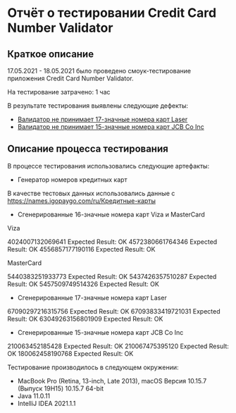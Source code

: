 # Отчёт о тестировании Credit Card Number Validator

## Краткое описание

17.05.2021 - 18.05.2021 было проведено смоук-тестирование приложения Credit Card Number Validator.

На тестирование затрачено: 1 час

В результате тестирования выявлены следующие дефекты:
* [Валидатор не принимает 17-значные номера карт Laser](https://github.com/BudnikovaNastiya/Java-1.1-1/issues/2)
* [Валидатор не принимает 15-значные номера карт JCB Co Inc](https://github.com/BudnikovaNastiya/Java-1.1-1/issues/1)

## Описание процесса тестирования

В процессе тестирования использовались следующие артефакты:
* Генератор номеров кредитных карт

В качестве тестовых данных использовались данные с https://names.igopaygo.com/ru/Кредитные-карты
* Сгенерированные 16-значные номера карт Viza и MasterCard

Viza 

4024007132069641 Expected Result: OK
4572380661764346 Expected Result: OK
4556857177190116 Expected Result: OK

MasterCard

5440383251933773 Expected Result: OK
5437426357510287 Expected Result: OK
5457509749514326 Expected Result: OK
* Сгенерированные 17-значные номера карт Laser

67090297216315756 Expected Result: OK
67093833419721031 Expected Result: OK
63049263156801909 Expected Result: OK
* Сгенерированные 15-значные номера карт JCB Co Inc

210063452185428 Expected Result: OK
210067475395120 Expected Result: OK
180062458190768 Expected Result: OK

Тестирование производилось в следующем окружении:
* MacBook Pro (Retina, 13-inch, Late 2013), macOS Версия 10.15.7 (Выпуск 19H15) 10.15.7 64-bit 
* Java 11.0.11
* IntelliJ IDEA 2021.1.1
